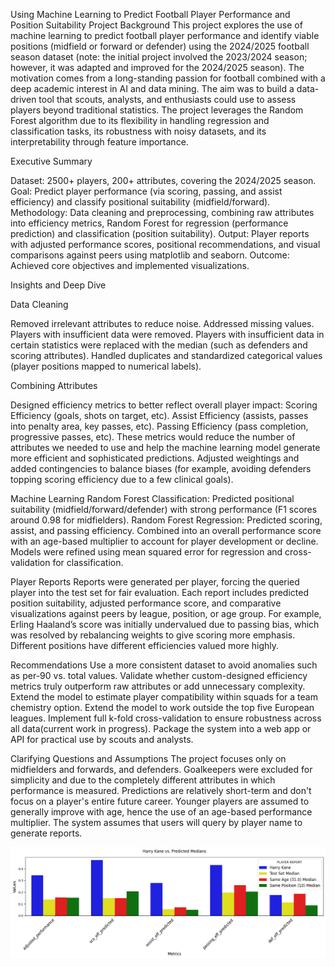Using Machine Learning to Predict Football Player Performance and Position Suitability
Project Background
This project explores the use of machine learning to predict football player performance and identify viable positions (midfield or forward or defender) using the 2024/2025 football season dataset (note: the initial project involved the 2023/2024 season; however, it was adapted and improved for the 2024/2025 season).
The motivation comes from a long-standing passion for football combined with a deep academic interest in AI and data mining. The aim was to build a data-driven tool that scouts, analysts, and enthusiasts could use to assess players beyond traditional statistics.
The project leverages the Random Forest algorithm due to its flexibility in handling regression and classification tasks, its robustness with noisy datasets, and its interpretability through feature importance.

Executive Summary

Dataset: 2500+ players, 200+ attributes, covering the 2024/2025 season.
Goal: Predict player performance (via scoring, passing, and assist efficiency) and classify positional suitability (midfield/forward).
Methodology: Data cleaning and preprocessing, combining raw attributes into efficiency metrics, Random Forest for regression (performance prediction) and classification (position suitability).
Output: Player reports with adjusted performance scores, positional recommendations, and visual comparisons against peers using matplotlib and seaborn.
Outcome: Achieved core objectives and implemented visualizations.

Insights and Deep Dive

Data Cleaning

Removed irrelevant attributes to reduce noise.
Addressed missing values. Players with insufficient data were removed. Players with insufficient data in certain statistics were replaced with the median (such as defenders and scoring attributes).
Handled duplicates and standardized categorical values (player positions mapped to numerical labels).

Combining Attributes

Designed efficiency metrics to better reflect overall player impact:
Scoring Efficiency (goals, shots on target, etc).
Assist Efficiency (assists, passes into penalty area, key passes, etc).
Passing Efficiency (pass completion, progressive passes, etc).
These metrics would reduce the number of attributes we needed to use and help the machine learning model generate more efficient and sophisticated predictions.
Adjusted weightings and added contingencies to balance biases (for example, avoiding defenders topping scoring efficiency due to a few clinical goals).

Machine Learning
Random Forest Classification: Predicted positional suitability (midfield/forward/defender) with strong performance (F1 scores around 0.98 for midfielders).
Random Forest Regression: Predicted scoring, assist, and passing efficiency. Combined into an overall performance score with an age-based multiplier to account for player development or decline.
Models were refined using mean squared error for regression and cross-validation for classification.

Player Reports
Reports were generated per player, forcing the queried player into the test set for fair evaluation.
Each report includes predicted position suitability, adjusted performance score, and comparative visualizations against peers by league, position, or age group.
For example, Erling Haaland’s score was initially undervalued due to passing bias, which was resolved by rebalancing weights to give scoring more emphasis. Different positions have different efficiencies valued more highly.

Recommendations
Use a more consistent dataset to avoid anomalies such as per-90 vs. total values.
Validate whether custom-designed efficiency metrics truly outperform raw attributes or add unnecessary complexity.
Extend the model to estimate player compatibility within squads for a team chemistry option.
Extend the model to work outside the top five European leagues.
Implement full k-fold cross-validation to ensure robustness across all data(current work in progress).
Package the system into a web app or API for practical use by scouts and analysts.

Clarifying Questions and Assumptions
The project focuses only on midfielders and forwards, and defenders. Goalkeepers were excluded for simplicity and due to the completely different attributes in which performance is measured.
Predictions are relatively short-term and don't focus on a player's entire future career.
Younger players are assumed to generally improve with age, hence the use of an age-based performance multiplier.
The system assumes that users will query by player name to generate reports.

![image alt](https://github.com/Lucas-Coding/FootballML/blob/581454413d8cf46250432059e3fe3e6e0efb1335/Harry%20Kane.png)








